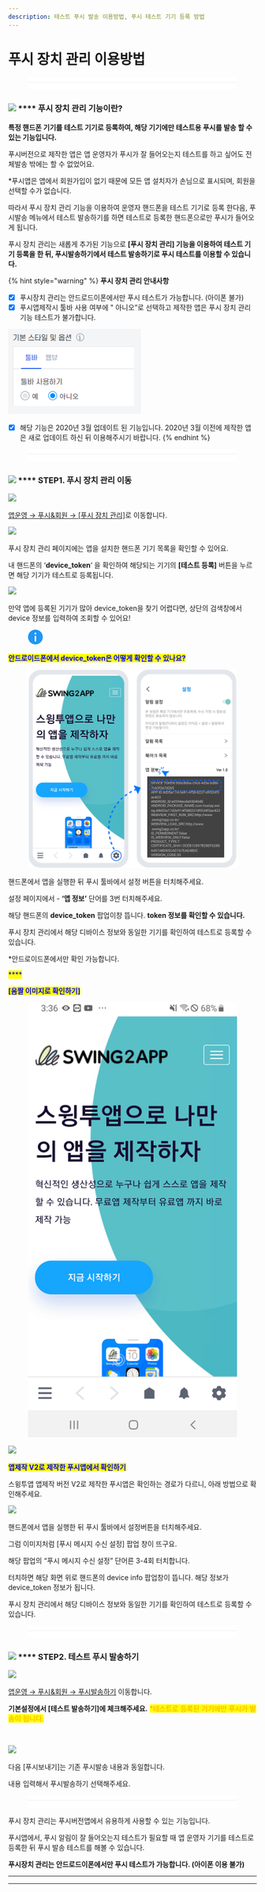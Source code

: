 ```yaml
---
description: 테스트 푸시 발송 이용방법, 푸시 테스트 기기 등록 방법
---
```


# 푸시 장치 관리 이용방법

<figure><img src="../../../.gitbook/assets/구분선 (2) (1).PNG" alt=""><figcaption></figcaption></figure>

### ![](https://wp.swing2app.co.kr/wp-content/uploads/2018/09/%EB%8B%A8%EB%9D%BD1-1.png) **** 푸시 장치 관리 기능이란?



**특정 핸드폰 기기를 테스트 기기로 등록하여, 해당 기기에만 테스트용 푸시를 발송 할 수 있는 기능입니다.**

푸시버전으로 제작한 앱은 앱 운영자가 푸시가 잘 들어오는지 테스트를 하고 싶어도 전체발송 밖에는 할 수 없었어요.

\*푸시앱은 앱에서 회원가입이 없기 때문에 모든 앱 설치자가 손님으로 표시되며, 회원을 선택할 수가 없습니다.

따라서 푸시 장치 관리 기능을 이용하여 운영자 핸드폰을 테스트 기기로 등록 한다음, 푸시발송 메뉴에서 테스트 발송하기를 하면 테스트로 등록한 핸드폰으로만 푸시가 들어오게 됩니다.

푸시 장치 관리는 새롭게 추가된 기능으로 **\[푸시 장치 관리] 기능을 이용하여 테스트 기기 등록을 한 뒤, 푸시발송하기에서 테스트 발송하기로 푸시 테스트를 이용할 수 있습니다.**

{% hint style="warning" %}
&#x20;  **푸시 장치 관리 안내사항**

* [x] 푸시장치 관리는 안드로드이폰에서만 푸시 테스트가 가능합니다. (아이폰 불가)
* [x] 푸시앱제작시 툴바 사용 여부에 " 아니오”로 선택하고 제작한 앱은 푸시 장치 관리 기능 테스트가 불가합니다.

<img src="../../../.gitbook/assets/툴바미사용.png" alt="" data-size="original">

* [x] 해당 기능은 2020년 3월 업데이트 된 기능입니다. 2020년 3월 이전에 제작한 앱은 새로 업데이트 하신 뒤 이용해주시기 바랍니다.
{% endhint %}

<figure><img src="../../../.gitbook/assets/구분선 (2) (1).PNG" alt=""><figcaption></figcaption></figure>

### ![](https://wp.swing2app.co.kr/wp-content/uploads/2018/09/%EB%8B%A8%EB%9D%BD1-1.png) **** STEP1. 푸시 장치 관리 이동

![](https://wp.swing2app.co.kr/wp-content/uploads/2020/03/%ED%91%B8%EC%8B%9C%EC%9E%A5%EC%B9%98%EA%B4%80%EB%A6%AC2.png)

[앱운영 → 푸시&회원 → \[푸시 장치 관리\]](http://www.swing2app.co.kr/view/push\_device\_management)로 이동합니다.



![](https://wp.swing2app.co.kr/wp-content/uploads/2020/03/%ED%91%B8%EC%8B%9C%EC%9E%A5%EC%B9%98%EA%B4%80%EB%A6%AC3.png)

푸시 장치 관리 페이지에는 앱을 설치한 핸드폰 기기 목록을 확인할 수 있어요.

내 핸드폰의 ‘**device\_token**‘ 을 확인하여 해당되는 기기의 **\[테스트 등록]** 버튼을 누르면 해당 기기가 테스트로 등록됩니다.



![](https://wp.swing2app.co.kr/wp-content/uploads/2020/03/%ED%91%B8%EC%8B%9C-%EB%94%94%EB%B0%94%EC%9D%B4%EC%8A%A4%ED%86%A0%ED%81%B0.png)

만약 앱에 등록된 기기가 많아 device\_token을 찾기 어렵다면, 상단의 검색창에서 device 정보를 입력하여 조회할 수 있어요!



<figure><img src="../../../.gitbook/assets/info (1).png" alt=""><figcaption></figcaption></figure>

<mark style="color:blue;">**안드로이드폰에서 device\_token은 어떻게 확인할 수 있나요?**</mark>

<figure><img src="../../../.gitbook/assets/푸시앱-토큰.png" alt=""><figcaption></figcaption></figure>

핸드폰에서 앱을 실행한 뒤 푸시 툴바에서 설정 버튼을 터치해주세요.

설정 페이지에서 - **‘앱 정보’** 단어를 3번 터치해주세요.

해당 핸드폰의  **device\_token** 팝업이창 뜹니다. **token 정보를 확인할 수 있습니다.**&#x20;

푸시 장치 관리에서 해당 디바이스 정보와 동일한 기기를 확인하여 테스트로 등록할 수 있습니다.

\*안드로이드폰에서만 확인 가능합니다.&#x20;



<mark style="color:blue;">****</mark>

<mark style="color:blue;">**\[움짤 이미지로 확인하기]**</mark>

<figure><img src="../../../.gitbook/assets/녹화_2023_01_13_15_36_23_106.gif" alt=""><figcaption></figcaption></figure>



&#x20;

![](https://wp.swing2app.co.kr/wp-content/uploads/2022/07/info-2.png)

<mark style="color:blue;">**앱제작 V2로 제작한 푸시앱에서 확인하기**</mark>

스윙투앱 앱제작 버전 V2로 제작한 푸시앱은 확인하는 경로가 다르니, 아래 방법으로 확인해주세요.

![](https://wp.swing2app.co.kr/wp-content/uploads/2020/03/%EC%9D%B4%EB%AF%B8%EC%A7%80-3.png)

핸드폰에서 앱을 실행한 뒤 푸시 툴바에서 설정버튼을 터치해주세요.

그럼 이미지처럼 \[푸시 메시지 수신 설정] 팝업 창이 뜨구요.

해당 팝업의 “푸시 메시지 수신 설정” 단어른 3-4회 터치합니다.

터치하면 해당 화면 위로 핸드폰의 device info 팝업창이 뜹니다. 해당 정보가 device\_token 정보가 됩니다.

푸시 장치 관리에서 해당 디바이스 정보와 동일한 기기를 확인하여 테스트로 등록할 수 있습니다.



<figure><img src="../../../.gitbook/assets/구분선 (2) (1).PNG" alt=""><figcaption></figcaption></figure>

### ![](https://wp.swing2app.co.kr/wp-content/uploads/2018/09/%EB%8B%A8%EB%9D%BD1-1.png) **** STEP2. 테스트 푸시 발송하기

![](https://wp.swing2app.co.kr/wp-content/uploads/2020/03/%ED%91%B8%EC%8B%9C%EC%9E%A5%EC%B9%98%EA%B4%80%EB%A6%AC4.png)

[앱운영 → 푸시&회원 → 푸시발송하기](http://www.swing2app.co.kr/view/push) 이동합니다.

**기본설정에서 \[테스트 발송하기]에 체크해주세요.** <mark style="color:orange;">\*테스트로 등록된 기기에만 푸시가 발송이 됩니다.</mark>

​

![](https://wp.swing2app.co.kr/wp-content/uploads/2020/03/%ED%91%B8%EC%8B%9C%EC%9E%A5%EC%B9%98%EA%B4%80%EB%A6%AC7.png)

다음 \[푸시보내기]는 기존 푸시발송 내용과 동일합니다.&#x20;

내용 입력해서 푸시발송하기 선택해주세요.

<figure><img src="../../../.gitbook/assets/구분선 (2) (1).PNG" alt=""><figcaption></figcaption></figure>

​푸시 장치 관리는 푸시버전앱에서 유용하게 사용할 수 있는 기능입니다.

푸시앱에서, 푸시 알림이 잘 들어오는지 테스트가 필요할 때 앱 운영자 기기를 테스트로 등록한 뒤 푸시 발송 테스트를 해볼 수 있습니다.&#x20;

**푸시장치 관리는 안드로드이폰에서만 푸시 테스트가 가능합니다. (아이폰 이용 불가)**

****

****

